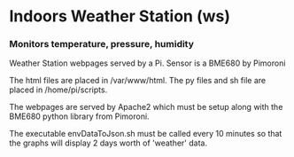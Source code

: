 # Indoors Weather Station (ws)
### Monitors temperature, pressure, humidity
Weather Station webpages served by a Pi. Sensor is a BME680 by Pimoroni

The html files are placed in /var/www/html. The py files and sh file are placed in /home/pi/scripts.

The webpages are served by Apache2 which must be setup along with the BME680 python library from Pimoroni.

The executable envDataToJson.sh must be called every 10 minutes so that the graphs will display 2 days worth of 'weather' data.
